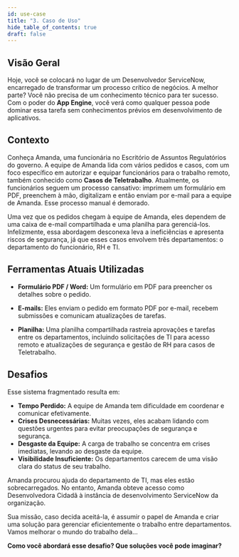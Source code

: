 ```yaml
---
id: use-case
title: "3. Caso de Uso"
hide_table_of_contents: true
draft: false
---
```


## Visão Geral

Hoje, você se colocará no lugar de um Desenvolvedor ServiceNow, encarregado de transformar um processo crítico de negócios. A melhor parte? Você não precisa de um conhecimento técnico para ter sucesso. Com o poder do **App Engine**, você verá como qualquer pessoa pode dominar essa tarefa sem conhecimentos prévios em desenvolvimento de aplicativos.

## Contexto

Conheça Amanda, uma funcionária no Escritório de Assuntos Regulatórios do governo. A equipe de Amanda lida com vários pedidos e casos, com um foco específico em autorizar e equipar funcionários para o trabalho remoto, também conhecido como **Casos de Teletrabalho**. Atualmente, os funcionários seguem um processo cansativo: imprimem um formulário em PDF, preenchem à mão, digitalizam e então enviam por e-mail para a equipe de Amanda. Esse processo manual é demorado.

Uma vez que os pedidos chegam à equipe de Amanda, eles dependem de uma caixa de e-mail compartilhada e uma planilha para gerenciá-los. Infelizmente, essa abordagem desconexa leva a ineficiências e apresenta riscos de segurança, já que esses casos envolvem três departamentos: o departamento do funcionário, RH e TI.

## Ferramentas Atuais Utilizadas

* **Formulário PDF / Word:** Um formulário em PDF para preencher os detalhes sobre o pedido.

* **E-mails:** Eles enviam o pedido em formato PDF por e-mail, recebem submissões e comunicam atualizações de tarefas.

* **Planilha:** Uma planilha compartilhada rastreia aprovações e tarefas entre os departamentos, incluindo solicitações de TI para acesso remoto e atualizações de segurança e gestão de RH para casos de Teletrabalho.

## Desafios

Esse sistema fragmentado resulta em:

* **Tempo Perdido:** A equipe de Amanda tem dificuldade em coordenar e comunicar efetivamente.
* **Crises Desnecessárias:** Muitas vezes, eles acabam lidando com questões urgentes para evitar preocupações de segurança e segurança.
* **Desgaste da Equipe:** A carga de trabalho se concentra em crises imediatas, levando ao desgaste da equipe.
* **Visibilidade Insuficiente:** Os departamentos carecem de uma visão clara do status de seu trabalho.

Amanda procurou ajuda do departamento de TI, mas eles estão sobrecarregados. No entanto, Amanda obteve acesso como Desenvolvedora Cidadã à instância de desenvolvimento ServiceNow da organização.

Sua missão, caso decida aceitá-la, é assumir o papel de Amanda e criar uma solução para gerenciar eficientemente o trabalho entre departamentos. Vamos melhorar o mundo do trabalho dela...

**Como você abordará esse desafio? Que soluções você pode imaginar?**